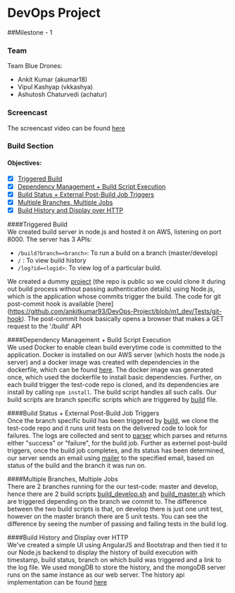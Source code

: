 # DevOps Project

##Milestone - 1 

### Team
Team Blue Drones:
 - Ankit Kumar (akumar18)
 - Vipul Kashyap (vkkashya)
 - Ashutosh Chaturvedi (achatur) 

### Screencast
The screencast video can be found [here](https://youtu.be/bxLe2BO3UOA)


### Build Section  
#### Objectives:
- [x] [Triggered Build](#1)
- [x] [Dependency Management + Build Script Execution](#2)
- [x] [Build Status + External Post-Build Job Triggers](#3)
- [x] [Multiple Branches, Multiple Jobs](#4)
- [x] [Build History and Display over HTTP](#5)  

####<a name="1"></a>Triggered Build  
We created build server in node.js and hosted it on AWS, listening on port 8000. The server has 3 APIs:
 - ``` /build?branch=<branch> ```: To run a build on a branch (master/develop)
 - ``` / ``` : To view build history
 - ``` /log?id=<logid> ```: To view log of a particular build.

We created a dummy [project](https://github.com/vipulkashyap111/test-app-DevOpsM1/tree/master) (the repo is public so we could clone it during out build process without passing authentication details) using Node.js, which is the application whose commits trigger the build. The code for git post-commit hook is available [here] (https://github.com/ankitkumar93/DevOps-Project/blob/m1_dev/Tests/git-hook).
The post-commit hook basically opens a browser that makes a GET request to the '/build' API<br>

####<a name="2"></a>Dependency Management + Build Script Execution  
We used Docker to enable clean build everytime code is committed to the application. Docker is installed on our AWS server (which hosts the node.js server) and a docker image was created with dependencies in the dockerfile, which can be found [here](https://github.com/ankitkumar93/DevOps-Project/blob/m1_dev/build/Dockerfile).
The docker image was generated once, which used the dockerfile to install basic dependencies. Further, on each build trigger the test-code repo is cloned, and its dependencies are install by calling ``` npm install ```. The build script handles all such calls.
Our build scripts are branch specific scripts which are triggered by [build](https://github.com/ankitkumar93/DevOps-Project/blob/m1_dev/trigger/controller/build.js) file.<br>

####<a name="3"></a>Build Status + External Post-Build Job Triggers  
Once the branch specific build has been triggered by [build](https://github.com/ankitkumar93/DevOps-Project/blob/m1_dev/trigger/controller/build.js), we clone the test-code repo and it runs unit tests on the delivered code to look for failures. The logs are collected and sent to [parser](https://github.com/ankitkumar93/DevOps-Project/blob/m1_dev/trigger/controller/parser.js) which parses and returns either "success" or "failure", for the build job.
Further as externel post-build triggers, once the build job completes, and its status has been determined, our server sends an email using [mailer](https://github.com/ankitkumar93/DevOps-Project/blob/m1_dev/trigger/controller/mailer.js) to the specified email, based on status of the build and the branch it was run on.<br>

####<a name="4"></a>Multiple Branches, Multiple Jobs  
There are 2 branches running for the our test-code: master and develop, hence there are 2 build scripts [build_develop.sh](https://github.com/ankitkumar93/DevOps-Project/blob/m1_dev/build/build_develop.sh) and [build_master.sh](https://github.com/ankitkumar93/DevOps-Project/blob/m1_dev/build/build_master.sh) which are triggered depending on the branch we commit to.
The difference between the two build scripts is that, on develop there is just one unit test, however on the master branch there are 5 unit tests. You can see the difference by seeing the number of passing and failing tests in the build log.<br>

####<a name="5"></a>Build History and Display over HTTP  
We've created a simple UI using AngularJS and Bootstrap and then tied it to our Node.js backend to display the history of build execution with timestamp, build status, branch on which build was triggered and a link to the log file. We used mongDB to store the history, and the mongoDB server runs on the same instance as our web server. The history api implementation can be found [here](https://github.com/ankitkumar93/DevOps-Project/blob/m1_dev/trigger/controller/history.js)
